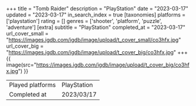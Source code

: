 +++
title = "Tomb Raider"
description = "PlayStation"
date = "2023-03-17"
updated = "2023-03-17"
in_search_index = true
[taxonomies]
platforms = ['playstation']
rating = []
genres = ['shooter', 'platform', 'puzzle', 'adventure']
[extra]
subtitle = "PlayStation"
completed_at = "2023-03-17"
url_cover_small = "https://images.igdb.com/igdb/image/upload/t_cover_small/co3hfx.jpg"
url_cover_big = "https://images.igdb.com/igdb/image/upload/t_cover_big/co3hfx.jpg"
+++
{{ image(src="https://images.igdb.com/igdb/image/upload/t_cover_big/co3hfx.jpg") }}

|              |            |
| ------------ | ---------- |
| Played platforms    | PlayStation |
| Completed at | 2023/03/17 |

